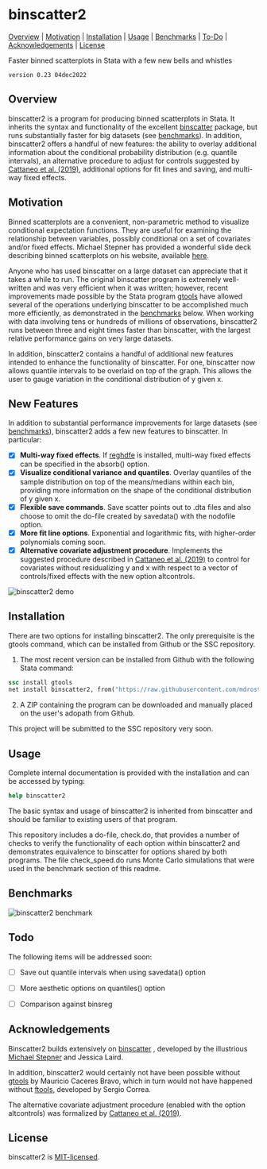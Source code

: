 
binscatter2
=================================

[Overview](#overview)
| [Motivation](#motivation)
| [Installation](#installation)
| [Usage](#usage)
| [Benchmarks](#benchmarks)
| [To-Do](#todo)
| [Acknowledgements](#acknowledgements)
| [License](#license)

Faster binned scatterplots in Stata with a few new bells and whistles

`version 0.23 04dec2022`


Overview
---------------------------------

binscatter2 is a program for producing binned scatterplots in Stata. It inherits the syntax and functionality of the excellent [binscatter](https://github.com/michaelstepner/binscatter) package, but runs substantially faster for big datasets (see [benchmarks](#benchmarks)). In addition, binscatter2 offers a handful of new features: the ability to overlay additional information about the conditional probability distribution (e.g. quantile intervals), an alternative procedure to adjust for controls suggested by [Cattaneo et al. (2019)](https://sites.google.com/site/nppackages/binsreg/Cattaneo-Crump-Farrell-Feng_2019_Binscatter.pdf), additional options for fit lines and saving, and multi-way fixed effects.

Motivation
---------------------------------

Binned scatterplots are a convenient, non-parametric method to visualize conditional expectation functions. They are useful for examining the relationship between variables, possibly conditional on a set of covariates and/or fixed effects. Michael Stepner has provided a wonderful slide deck describing binned scatterplots on his website, available [here](https://michaelstepner.com/binscatter/binscatter-StataConference2014.pdf). 

Anyone who has used binscatter on a large dataset can appreciate that it takes a while to run. The original binscatter program is extremely well-written and was very efficient when it was written; however, recent improvements made possible by the Stata program [gtools](https://github.com/mcaceresb/stata-gtools) have allowed several of the operations underlying binscatter to be accomplished much more efficiently, as demonstrated in the [benchmarks](#benchmarks) below. When working with data involving tens or hundreds of millions of observations, binscatter2 runs between three and eight times faster than binscatter, with the largest relative performance gains on very large datasets.

In addition, binscatter2 contains a handful of additional new features intended to enhance the functionality of binscatter. For one, binscatter now allows quantile intervals to be overlaid on top of the graph. This allows the user to gauge variation in the conditional distribution of y given x.



New Features
---------------------------------

In addition to substantial performance improvements for large datasets (see [benchmarks](#benchmarks)), binscatter2 adds a few new features to binscatter. In particular:

- [x] **Multi-way fixed effects**. If [reghdfe](https://github.com/sergiocorreia/reghdfe) is installed, multi-way fixed effects can be specified in the absorb() option.
- [x] **Visualize conditional variance and quantiles**. Overlay quantiles of the sample distribution on top of the means/medians within each bin, providing more information on the shape of the conditional distribution of y given x.
- [x] **Flexible save commands**. Save scatter points out to .dta files and also choose to omit the do-file created by savedata() with the nodofile option.
- [x] **More fit line options**. Exponential and logarithmic fits, with higher-order polynomials coming soon.
- [x] **Alternative covariate adjustment procedure**. Implements the suggested procedure described in [Cattaneo et al. (2019)](https://sites.google.com/site/nppackages/binsreg/Cattaneo-Crump-Farrell-Feng_2019_Binscatter.pdf) to control for covariates without residualizing y and x with respect to a vector of controls/fixed effects with the new option altcontrols. 

![binscatter2 demo](benchmarks/ex.png "binscatter2 demo")


Installation
---------------------------------

There are two options for installing binscatter2. The only prerequisite is the gtools command, which can be installed from Github or the SSC repository.


1. The most recent version can be installed from Github with the following Stata command:

```stata
ssc install gtools
net install binscatter2, from("https://raw.githubusercontent.com/mdroste/stata-binscatter2/master/")
```

2. A ZIP containing the program can be downloaded and manually placed on the user's adopath from Github.

This project will be submitted to the SSC repository very soon.


Usage
---------------------------------

Complete internal documentation is provided with the installation and can be accessed by typing:
```stata
help binscatter2
````

The basic syntax and usage of binscatter2 is inherited from binscatter and should be familiar to existing users of that program.

This repository includes a do-file, check.do, that provides a number of checks to verify the functionality of each option within binscatter2 and demonstrates equivalence to binscatter for options shared by both programs. The file check_speed.do runs Monte Carlo simulations that were used in the benchmark section of this readme.



Benchmarks
---------------------------------

![binscatter2 benchmark](benchmarks/benchmarks.png "binscatter2 benchmark")


  
Todo
---------------------------------

The following items will be addressed soon:

- [ ] Save out quantile intervals when using savedata() option
- [ ] More aesthetic options on quantiles() option
- [ ] Comparison against binsreg


Acknowledgements
---------------------------------

Binscatter2 builds extensively on [binscatter](https://github.com/michaelstepner/binscatter) , developed by the illustrious [Michael Stepner](https://github.com/michaelstepner) and Jessica Laird. 

In addition, binscatter2 would certainly not have been possible without [gtools](https://github.com/mcaceresb/stata-gtools) by Mauricio Caceres Bravo, which in turn would not have happened without [ftools](https://github.com/sergiocorreia/ftools), developed by Sergio Correa.

The alternative covariate adjustment procedure (enabled with the option altcontrols) was formalized by [Cattaneo et al. (2019)](https://sites.google.com/site/nppackages/binsreg/Cattaneo-Crump-Farrell-Feng_2019_Binscatter.pdf).


License
---------------------------------

binscatter2 is [MIT-licensed](https://github.com/mdroste/stata-binscatter2/blob/master/LICENSE).
